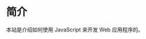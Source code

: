 # 简介

本站是介绍如何使用 JavaScript 来开发 Web 应用程序的。

<!-- <WujieVue name="vuejs" url="https://da222da.github.io/godot/" width="100%" height="100%"></WujieVue> -->
